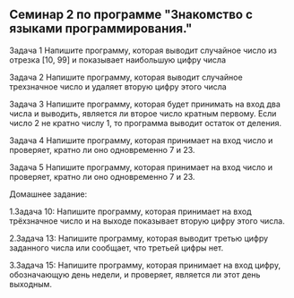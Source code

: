 ## Семинар 2 по программе "Знакомство с языками программирования."

Задача 1 Напишите программу, которая выводит случайное число из отрезка [10, 99] и показывает наибольшую цифру числа

Задача 2 Напишите программу, которая выводит случайное трехзначное число и удаляет вторую цифру этого числа

Задача 3 Напишите программу, которая будет принимать на вход два числа и выводить, является ли второе число кратным первому. Если число 2 не кратно числу 1, то программа выводит остаток от деления.

Задача 4 Напишите программу, которая принимает на вход число и проверяет, кратно ли оно одновременно 7 и 23.

Задача 5 Напишите программу, которая принимает на вход число и проверяет, кратно ли оно одновременно 7 и 23.

Домашнее задание:

1.Задача 10: Напишите программу, которая принимает на вход трёхзначное число и на выходе показывает вторую цифру этого числа.

2.Задача 13: Напишите программу, которая выводит третью цифру заданного числа или сообщает,
что третьей цифры нет.

3.Задача 15: Напишите программу, которая принимает на вход цифру, обозначающую день недели, и проверяет, является ли этот день выходным.

